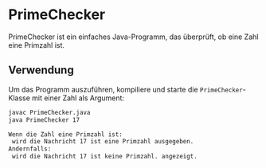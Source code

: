 # PrimeChecker

PrimeChecker ist ein einfaches Java-Programm, das überprüft, ob eine Zahl eine Primzahl ist.

## Verwendung

Um das Programm auszuführen, kompiliere und starte die `PrimeChecker`-Klasse mit einer Zahl als Argument:

```sh
javac PrimeChecker.java
java PrimeChecker 17

Wenn die Zahl eine Primzahl ist:
 wird die Nachricht 17 ist eine Primzahl ausgegeben.
Andernfalls:
 wird die Nachricht 17 ist keine Primzahl. angezeigt.
